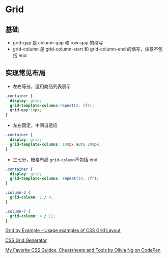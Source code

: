 # Grid
## 基础
* grid-gap 是 column-gap 和 row-gap 的缩写
* grid-column 是 grid-column-start 和 grid-column-end 的缩写，注意不包括 end

## 实现常见布局

* 左右等分，适用商品列表展示
```css
.container {
  display: grid;
  grid-template-columns:repeat(2, 1fr);
  grid-gap:18px;
}
```

* 左右固定，中间自适应
```css
.container {
  display: grid;
  grid-template-columns: 100px auto 200px;
}
```

* 三七分，栅格布局
`grid-column`不包括 end
```css
.container {
  display: grid;
  grid-template-columns: repeat(10, 1fr);
}

.column-3 {
  grid-column: 1 / 4;
}

.column-7 {
  grid-column: 4 / 11;
}
```

[Grid by Example - Usage examples of CSS Grid Layout](https://gridbyexample.com/examples/)

[CSS Grid Generator](https://cssgrid-generator.netlify.com/)

[My Favorite CSS Guides, Cheatsheets and Tools by Olivia Ng on CodePen](https://codepen.io/oliviale/post/css-guides)
